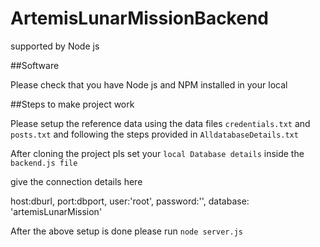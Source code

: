 # ArtemisLunarMissionBackend
supported by Node js

##Software

Please check that you have Node js and NPM installed in your local

##Steps to make project work

Please setup the reference data using the data files `credentials.txt` and `posts.txt` and following the steps provided in `AlldatabaseDetails.txt`

After cloning the project pls set your `local Database details` inside the `backend.js file`

give the connection details here 

host:dburl,
port:dbport,
user:'root',
password:'',
database: 'artemisLunarMission'

After the above setup is done please run `node server.js` 
